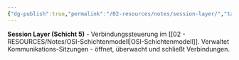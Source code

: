 ```yaml
---
{"dg-publish":true,"permalink":"/02-resources/notes/session-layer/","tags":["osi/layer5","verbindung/verwaltung"],"noteIcon":"","updated":"2025-08-28T20:50:30.000+02:00"}
---
```



**Session Layer (Schicht 5)** - Verbindungssteuerung im [[02 - RESOURCES/Notes/OSI-Schichtenmodell\|OSI-Schichtenmodell]].
Verwaltet Kommunikations-Sitzungen - öffnet, überwacht und schließt Verbindungen.